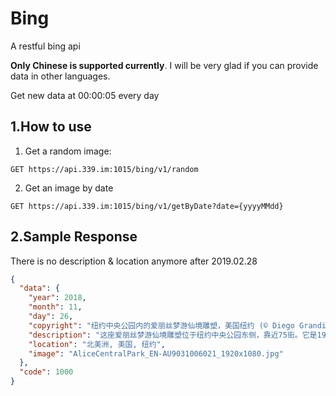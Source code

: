 # Bing

A restful bing api

**Only Chinese is supported currently**. I will be very glad if you can provide data in other languages.

Get new data at 00:00:05 every day

## 1.How to use
1. Get a random image:
```url
GET https://api.339.im:1015/bing/v1/random
```

2. Get an image by date
```url
GET https://api.339.im:1015/bing/v1/getByDate?date={yyyyMMdd}
```

## 2.Sample Response
There is no description & location anymore after 2019.02.28
```json
{
  "data": {
    "year": 2018,
    "month": 11,
    "day": 26,
    "copyright": "纽约中央公园内的爱丽丝梦游仙境雕塑，美国纽约 (© Diego Grandi/Shutterstock)",
    "description": "这座爱丽丝梦游仙境雕塑位于纽约中央公园东侧，靠近75街。它是1959年由一位慈善家委托制作的，他已故的妻子喜欢给孩子们阅读《爱丽丝梦游仙境》。这本儿童读物于1865年的这一天首次出版，作者是英国作家查尔斯·路特维奇·道奇森，他的笔名是刘易斯·卡罗尔。他的故事讲述了一个掉进兔子洞进入一个奇幻世界的小女孩，故事的灵感来自一个真实的女孩爱丽丝·李道尔，这个故事后来成为了经典，并对后世文学、电影创作产生了极大的影响。",
    "location": "北美洲, 美国, 纽约",
    "image": "AliceCentralPark_EN-AU9031006021_1920x1080.jpg"
  },
  "code": 1000
}
```
